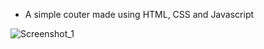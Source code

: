 + A simple couter made using HTML, CSS and Javascript

![Screenshot_1](https://user-images.githubusercontent.com/80722237/184434011-3c06dd74-701a-4aad-a6ea-effac4342d2c.png)

